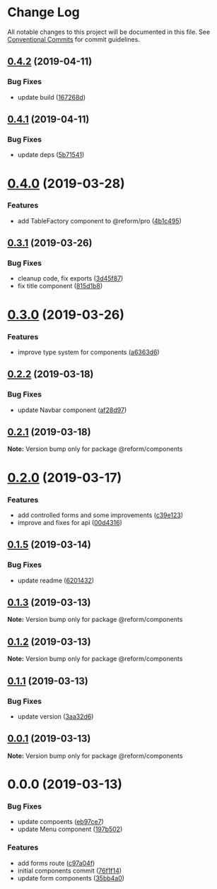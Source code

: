 # Change Log

All notable changes to this project will be documented in this file.
See [Conventional Commits](https://conventionalcommits.org) for commit guidelines.

## [0.4.2](https://github.com/izatop/reform/compare/@reform/components@0.4.1...@reform/components@0.4.2) (2019-04-11)


### Bug Fixes

* update build ([167268d](https://github.com/izatop/reform/commit/167268d))





## [0.4.1](https://github.com/izatop/reform/compare/@reform/components@0.4.0...@reform/components@0.4.1) (2019-04-11)


### Bug Fixes

* update deps ([5b71541](https://github.com/izatop/reform/commit/5b71541))





# [0.4.0](https://github.com/izatop/reform/compare/@reform/components@0.3.1...@reform/components@0.4.0) (2019-03-28)


### Features

* add TableFactory component to @reform/pro ([4b1c495](https://github.com/izatop/reform/commit/4b1c495))





## [0.3.1](https://github.com/izatop/reform/compare/@reform/components@0.3.0...@reform/components@0.3.1) (2019-03-26)


### Bug Fixes

* cleanup code, fix exports ([3d45f87](https://github.com/izatop/reform/commit/3d45f87))
* fix title component ([815d1b8](https://github.com/izatop/reform/commit/815d1b8))





# [0.3.0](https://github.com/izatop/reform/compare/@reform/components@0.2.2...@reform/components@0.3.0) (2019-03-26)


### Features

* improve type system for components ([a6363d6](https://github.com/izatop/reform/commit/a6363d6))





## [0.2.2](https://github.com/izatop/reform/compare/@reform/components@0.2.1...@reform/components@0.2.2) (2019-03-18)


### Bug Fixes

* update Navbar component ([af28d97](https://github.com/izatop/reform/commit/af28d97))





## [0.2.1](https://github.com/izatop/reform/compare/@reform/components@0.2.0...@reform/components@0.2.1) (2019-03-18)

**Note:** Version bump only for package @reform/components





# [0.2.0](https://github.com/izatop/reform/compare/@reform/components@0.1.5...@reform/components@0.2.0) (2019-03-17)


### Features

* add controlled forms and some improvements ([c39e123](https://github.com/izatop/reform/commit/c39e123))
* improve and fixes for api ([00d4316](https://github.com/izatop/reform/commit/00d4316))





## [0.1.5](https://github.com/izatop/reform/compare/@reform/components@0.1.3...@reform/components@0.1.5) (2019-03-14)


### Bug Fixes

* update readme ([6201432](https://github.com/izatop/reform/commit/6201432))





## [0.1.3](https://github.com/izatop/reform/compare/@reform/components@0.1.2...@reform/components@0.1.3) (2019-03-13)

**Note:** Version bump only for package @reform/components





## [0.1.2](https://github.com/izatop/reform/compare/@reform/components@0.1.1...@reform/components@0.1.2) (2019-03-13)

**Note:** Version bump only for package @reform/components





## [0.1.1](https://github.com/izatop/reform/compare/@reform/components@0.0.1...@reform/components@0.1.1) (2019-03-13)


### Bug Fixes

* update version ([3aa32d6](https://github.com/izatop/reform/commit/3aa32d6))





## [0.0.1](https://github.com/izatop/reform/compare/@reform/components@0.0.0...@reform/components@0.0.1) (2019-03-13)

**Note:** Version bump only for package @reform/components





# 0.0.0 (2019-03-13)


### Bug Fixes

* update compoents ([eb97ce7](https://github.com/izatop/reform/commit/eb97ce7))
* update Menu component ([197b502](https://github.com/izatop/reform/commit/197b502))


### Features

* add forms route ([c97a04f](https://github.com/izatop/reform/commit/c97a04f))
* initial components commit ([76f1f14](https://github.com/izatop/reform/commit/76f1f14))
* update form components ([35bb4a0](https://github.com/izatop/reform/commit/35bb4a0))
